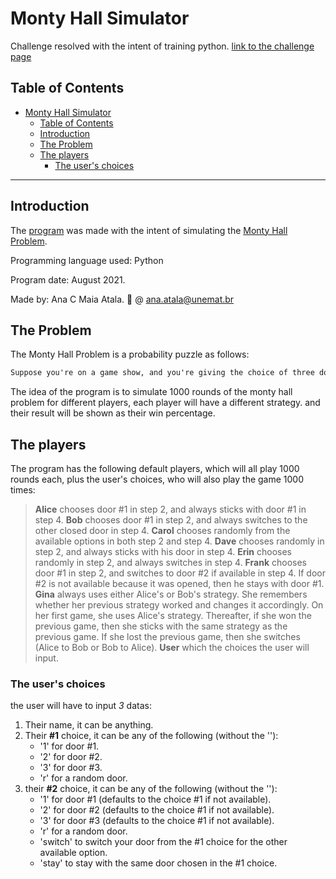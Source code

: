 # Monty Hall Simulator

Challenge resolved with the intent of training python.
[link to the challenge page](https://www.reddit.com/r/dailyprogrammer/comments/n94io8/20210510_challenge_389_easy_the_monty_hall_problem/)

## Table of Contents

- [Monty Hall Simulator](#monty-hall-simulator)
  - [Table of Contents](#table-of-contents)
  - [Introduction](#introduction)
  - [The Problem](#the-problem)
  - [The players](#the-players)
    - [The user's choices](#the-users-choices)

***

## Introduction

The [program](monty_hall_simulator.py) was made with the intent of simulating the [Monty Hall Problem](https://en.wikipedia.org/wiki/Monty_Hall_problem).

Programming language used: Python

Program date: August 2021.

Made by: Ana C Maia Atala. :e-mail: @ ana.atala@unemat.br

## The Problem

The Monty Hall Problem is a probability puzzle as follows:

```txt
Suppose you're on a game show, and you're giving the choice of three doors: Behind one door is a car, behind the others, goats. You pick a door, say No. 1, and the host, who knows what's behind the doors, opens another door, say No. 3, which has a goat, he then says to you, "Do you want to pick door No. 2?" Is it to your advantage to switch your choice?
```

The idea of the program is to simulate 1000 rounds of the monty hall problem for different players, each player will have a different strategy. and their result will be shown as their win percentage.

## The players

The program has the following default players, which will all play 1000 rounds each, plus the user's choices, who will also play the game 1000 times:

>**Alice** chooses door #1 in step 2, and always sticks with door #1 in step 4.
>**Bob** chooses door #1 in step 2, and always switches to the other closed door in step 4.
>**Carol** chooses randomly from the available options in both step 2 and step 4.
>**Dave** chooses randomly in step 2, and always sticks with his door in step 4.
>**Erin** chooses randomly in step 2, and always switches in step 4.
>**Frank** chooses door #1 in step 2, and switches to door #2 if available in step 4. If door #2 is not available because it was opened, then he stays with door #1.
>**Gina** always uses either Alice's or Bob's strategy. She remembers whether her previous strategy worked and changes it accordingly. On her first game, she uses Alice's strategy. Thereafter, if she won the previous game, then she sticks with the same strategy as the previous game. If she lost the previous game, then she switches (Alice to Bob or Bob to Alice).
>**User** which the choices the user will input.

### The user's choices

the user will have to input *3* datas:

1. Their name, it can be anything.
2. Their **#1** choice, it can be any of the following (without the ''):
    - '1' for door #1.
    - '2' for door #2.
    - '3' for door #3.
    - 'r' for a random door.
3. their **#2** choice, it can be any of the following (without the ''):
    - '1' for door #1 (defaults to the choice #1 if not available).
    - '2' for door #2 (defaults to the choice #1 if not available).
    - '3' for door #3 (defaults to the choice #1 if not available).
    - 'r' for a random door.
    - 'switch' to switch your door from the #1 choice for the other available option.
    - 'stay' to stay with the same door chosen in the #1 choice.
